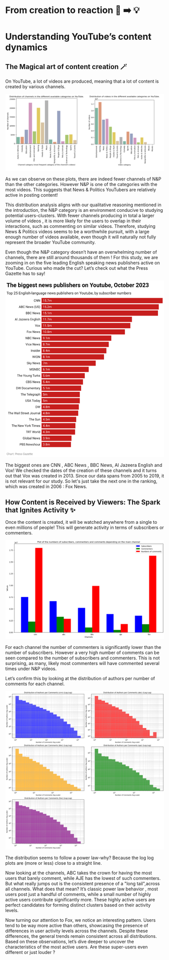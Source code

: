 # From creation to reaction 🎨 ➡️ 💡 


# Understanding YouTube’s content dynamics


## The Magical art of content creation 🪄


On YouTube, a lot of videos are produced, meaning that a lot of content is created by various channels. 

![output](/assets/img/histo_intro.png)

As we can observe on these plots, there are indeed fewer channels of N&P than the other categories. However N&P is one of the categories with the most videos. 
This suggests that News & Politics YouTubers are relatively active in posting content!

This distribution analysis aligns with our qualitative reasoning mentioned in the introduction, the N&P category is an environment conducive to studying potential users-clusters. With fewer channels producing in total a larger volume of videos , it is more likely for the users to overlap in their interactions, such as commenting on similar videos. Therefore, studying News & Politics videos seems to be a worthwhile pursuit, with a large enough number of videos available, even though it will naturally not fully represent the broader YouTube community.


Even though the N&P category doesn’t have an overwhelming number of channels, there are still around thousands of them ! For this study, we are zooming in on the five leading English speaking news publishers active on YouTube. Curious who made the cut? Let’s check out what the Press Gazette has to say!

![output](/assets/img/biggest_new.png)

The biggest ones are CNN , ABC News , BBC News, AI Jazeera English and Vox!  We checked the dates of the creation of these channels and it turns out that Vox was created in 2013. Since our data spans from 2005 to 2019, it is not relevant for our study. So let's just take the next one in the ranking, which was created in 2006 : Fox News.




## How Content is Received by Viewers: The Spark that Ignites Activity ✨

Once the content is created, it will be watched anywhere from a single to even millions of people! This will generate activity in terms of subscribers or commenters. 

![output](/assets/img/output1.png)

For each channel the number of commenters is significantly lower than the number of subscribers. However a very high number of comments can be seen compared to the number of subscribers and commenters. This is not surprising, as many, likely most commenters will have commented several times under N&P videos.
 
Let’s confirm this by looking at the distribution of authors per number of comments for each channel.

![output](/assets/img/log_histo.png)

The distribution seems to follow a power law-why? Because the log log plots are (more or less) close to a straight line. 

Now looking at the channels, ABC takes the crown for having the most users that barely comment, while AJE has the lowest of such commenters.  But what really jumps out is the consistent presence of a "long tail",across all channels. What does that mean? It’s classic power law behavior , most users post just a handful of comments, while a small number of highly active users contribute significantly more.
These highly active users are perfect candidates for forming distinct clusters based on their activity levels.

Now turning our attention to Fox, we notice an interesting pattern. Users tend to be way more active than others, showcasing the presence of differences in user activity levels across the channels. 
Despite these differences, the general trends remain consistent across all distributions. Based on these observations, let’s dive deeper to uncover the characteristics of the most active users. Are these super-users even different or just louder ?

